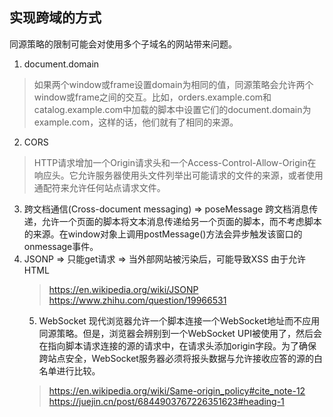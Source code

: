 ## 实现跨域的方式
同源策略的限制可能会对使用多个子域名的网站带来问题。

1. document.domain
> 如果两个window或frame设置domain为相同的值，同源策略会允许两个window或frame之间的交互。比如，orders.example.com和catalog.example.com中加载的脚本中设置它们的document.domain为example.com，这样的话，他们就有了相同的来源。
2. CORS
> HTTP请求增加一个Origin请求头和一个Access-Control-Allow-Origin在响应头。它允许服务器使用头文件列举出可能请求的文件的来源，或者使用通配符来允许任何站点请求文件。

3. 跨文档通信(Cross-document messaging) => poseMessage
跨文档消息传递，允许一个页面的脚本将文本消息传递给另一个页面的脚本，而不考虑脚本的来源。在window对象上调用postMessage()方法会异步触发该窗口的onmessage事件。
4. JSONP => 只能get请求 => 当外部网站被污染后，可能导致XSS
由于允许HTML <script>元素从其他域检索和执行内容，因此页面可以通过加载返回JSONP有效负载的资源来绕过同源策略并从其他域接收JSON数据。
P 有 填充 或 前缀 的意思
服务端需要返回包含JSONP函数的响应：
parseResponse({"Name": "Alice", "Id": 1234, "Rank": 7});

客户端的请求： <script src="http://server.example.com/Users/1234?callback=parseResponse"></script>

> https://en.wikipedia.org/wiki/JSONP
> https://www.zhihu.com/question/19966531

5. WebSocket
现代浏览器允许一个脚本连接一个WebSocket地址而不应用同源策略。但是，浏览器会辨别到一个WebSocket UPI被使用了，然后会在指向脚本请求连接的源的请求中，在请求头添加origin字段。为了确保跨站点安全，WebSocket服务器必须将报头数据与允许接收应答的源的白名单进行比较。


> https://en.wikipedia.org/wiki/Same-origin_policy#cite_note-12
> https://juejin.cn/post/6844903767226351623#heading-1